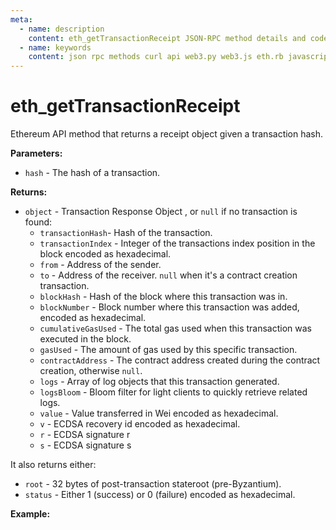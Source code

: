 ```yaml
---
meta:
  - name: description
    content: eth_getTransactionReceipt JSON-RPC method details and code examples.
  - name: keywords
    content: json rpc methods curl api web3.py web3.js eth.rb javascript python ruby ethereum 
---
```


# eth_getTransactionReceipt

Ethereum API method that returns a receipt object given a transaction hash.   

**Parameters:**  

* `hash` - The hash of a transaction.

**Returns:** 

* `object` - Transaction Response Object , or `null` if no transaction is found:
  * `transactionHash`- Hash of the transaction. 
  * `transactionIndex` - Integer of the transactions index position in the block encoded as hexadecimal. 
  * `from` - Address of the sender.
  * `to` - Address of the receiver. `null` when it's a contract creation transaction.
  * `blockHash` - Hash of the block where this transaction was in.
  * `blockNumber` - Block number where this transaction was added, encoded as hexadecimal.
  * `cumulativeGasUsed` - The total gas used when this transaction was executed in the block.
  * `gasUsed` - The amount of gas used by this specific transaction.
  * `contractAddress` - The contract address created during the contract creation, otherwise `null`.
  * `logs` - Array of log objects that this transaction generated.
  * `logsBloom` - Bloom filter for light clients to quickly retrieve related logs.
  * `value` - Value transferred in Wei encoded as hexadecimal.
  * `v` - ECDSA recovery id encoded as hexadecimal.
  * `r` - ECDSA signature r
  * `s` - ECDSA signature s 

It also returns either: 
* `root` - 32 bytes of post-transaction stateroot (pre-Byzantium). 
* `status` - Either 1 (success) or 0 (failure) encoded as hexadecimal. 

**Example:**

<CodeSwitcher :languages="{js:'web3.js', py:'web3.py', rb:'eth.rb', cr:'cURL'}">
<template v-slot:js>

``` js
const Web3 = require("web3");
const node_url = "CHAINSTACK_NODE_URL";
const web3 = new Web3(node_url);
web3.eth.getTransactionReceipt("0xa43e601a9b6c2daefab83c5e3521ba7764e31481079ca356ad8949f9daf0259f", (err, receipt) => {
  console.log(receipt)
})
```

</template>
<template v-slot:py>

``` py
from web3 import Web3  
node_url = "CHAINSTACK_NODE_URL" 
web3 = Web3(Web3.HTTPProvider(node_url)) 
print(web3.eth.get_transaction_receipt("0xa43e601a9b6c2daefab83c5e3521ba7764e31481079ca356ad8949f9daf0259f"))  
```

</template>
<template v-slot:rb>

``` rb
require "eth"
client = Eth::Client.create "CHAINSTACK_NODE_URL"
response = client.eth_get_transaction_receipt("0xa43e601a9b6c2daefab83c5e3521ba7764e31481079ca356ad8949f9daf0259f")
puts response["result"]
```

</template>
<template v-slot:cr>

``` sh
curl -X POST "CHAINSTACK_NODE_URL" \
  -H "Content-Type: application/json" \
  --data '{"method":"eth_getTransactionReceipt","params":["0xa43e601a9b6c2daefab83c5e3521ba7764e31481079ca356ad8949f9daf0259f"],"id":1,"jsonrpc":"2.0"}'
```

</template>
</CodeSwitcher>
